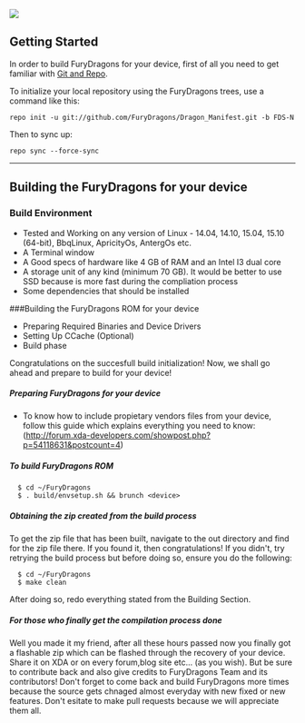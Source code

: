 ![](http://i.hizliresim.com/5Lp9ZL.png)

Getting Started
---------------
In order to build FuryDragons for your device, first of all you need to get familiar
with [Git and Repo](http://source.android.com/source/version-control.html).

To initialize your local repository using the FuryDragons trees, use a command like this:

    repo init -u git://github.com/FuryDragons/Dragon_Manifest.git -b FDS-N
    
Then to sync up:

    repo sync --force-sync

--------

## Building the FuryDragons for your device

### Build Environment

- Tested and Working on any version of Linux - 14.04, 14.10, 15.04, 15.10 (64-bit), BbqLinux, ApricityOs, AntergOs etc. 
- A Terminal window
- A Good specs of hardware like 4 GB of RAM and an Intel I3 dual core
- A storage unit of any kind (minimum 70 GB). It would be better to use SSD because is more fast during the compliation process
- Some dependencies that should be installed

###Building the FuryDragons ROM for your device
- Preparing Required Binaries and Device Drivers
- Setting Up CCache (Optional)
- Build phase

Congratulations on the succesfull build initialization! Now, we shall go ahead and prepare to build for your device!

##### Preparing FuryDragons for your device
- To know how to include propietary vendors files from your device, follow this guide which explains everything you need to know: (http://forum.xda-developers.com/showpost.php?p=54118631&postcount=4)

##### To build FuryDragons ROM

      $ cd ~/FuryDragons
      $ . build/envsetup.sh && brunch <device>

##### Obtaining the zip created from the build process
To get the zip file that has been built, navigate to the out directory and find for the zip file there. If you found it, then congratulations! If you didn't, try retrying the build process but before doing so, ensure you do the following:

      $ cd ~/FuryDragons
      $ make clean

After doing so, redo everything stated from the Building Section.

##### For those who finally get the compilation process done
Well you made it my friend, after all these hours passed now you finally got a flashable zip which can be flashed through the recovery of your device. Share it on XDA or on every forum,blog site etc... (as you wish). 
But be sure to contribute back and also give credits to FuryDragons Team and its contributors! Don't forget to come back and build FuryDragons more times because the source gets chnaged almost everyday with new fixed or new features. Don't esitate to make pull requests because we will appreciate them all. 
